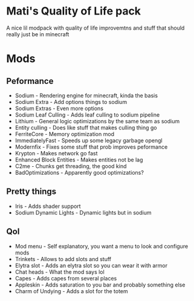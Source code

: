 # Mati's Quality of Life pack

A nice lil modpack with quality of life improvemtns and stuff that should really
just be in minecraft

# Mods

## Peformance

- Sodium - Rendering engine for minecraft, kinda the basis
- Sodium Extra - Add options things to sodium
- Sodium Extras - Even more options
- Sodium Leaf Culling - Adds leaf culling to sodium pipeline
- Lithium - General logic optimizations by the same team as sodium
- Entity culling - Does like stuff that makes culling thing go
- FerriteCore - Memory optimization mod
- ImmediatelyFast - Speeds up some legacy garbage opengl
- Modernfix - Fixes some stuff that prob improves peformance
- Krypton - Makes network go fast
- Enhanced Block Entities - Makes entities not be lag
- C2me - Chunks get threading, the good kind
- BadOptimizations - Apparently good optimizations?

## Pretty things

- Iris - Adds shader support
- Sodium Dynamic Lights - Dynamic lights but in sodium

## Qol

- Mod menu - Self explanatory, you want a menu to look and configure mods
- Trinkets - Allows to add slots and stuff
- Elytra slot - Adds an elytra slot so you can wear it with armor
- Chat heads - What the mod says lol
- Capes - Adds capes from several places
- Appleskin - Adds saturation to you bar and probably something else
- Charm of Undying - Adds a slot for the totem

